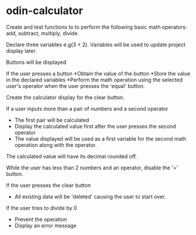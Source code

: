# odin-calculator

Create and test functions to to perform the following basic math operators: add, subtract, multiply, divide.

Declare three variables e.g(3 + 2). Variables will be used to update project display later.

Buttons will be displayed

If the user presses a button
  *Obtain the value of the button
  *Store the value in the declared variables
  *Perform the math operation using the selected user's operator when the user presses the 'equal' button.

Create the calculator display for the clear button.

If a user inputs more than a pair of numbers and a second operator
  * The first pair will be calculated 
  * Display the calculated value first after the user presses the second operator 
  * The value displayed will be used as a first variable for the second math operation along with the operator.

The calculated value will have its decimal rounded off.

While the user has less than 2 numbers and an operator, disable the '=' button.

If the user presses the clear button
  * All existing data will be 'deleted' causing the user to start over.

If the user tries to divide by 0
  * Prevent the operation
  * Display an error message


